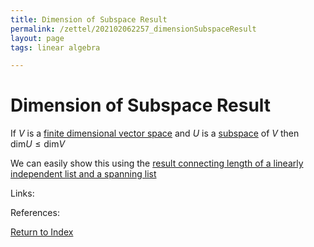 ```yaml
---
title: Dimension of Subspace Result
permalink: /zettel/202102062257_dimensionSubspaceResult
layout: page
tags: linear algebra

---
```

# Dimension of Subspace Result

If $V$ is a [finite dimensional vector space](202102062028_finiteDimensionalVectorSpace) and $U$ is a [subspace](202102061429_subspaceDefinition) 
of $V$ then $\mathrm{dim} U \leq \mathrm{dim}V$

We can easily show this using the [result connecting length of a linearly independent list and a spanning list](202102062108_lengthLinearlyIndependentVsLengthSpanList)

Links: 

References: 

[Return to Index](index)